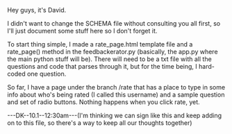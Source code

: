 Hey guys, it's David.

I didn't want to change the SCHEMA file without consulting you all first, so
I'll just document some stuff here so I don't forget it.

To start thing simple, I made a rate_page.html template file and a rate_page() method in the feedbackerator.py (basically, the app.py where the main python
stuff will be). There will need to be a txt file with all the questions and
code that parses through it, but for the time being, I hard-coded one
question.

So far, I have a page under the branch /rate that has a place to type in some
info about who's being rated (I called this username) and a sample question 
and set of radio buttons. Nothing happens when you click rate, yet.

---DK--10.1--12:30am---(I'm thinking we can sign like this and keep adding on
to this file, so there's a way to keep all our thoughts together)
